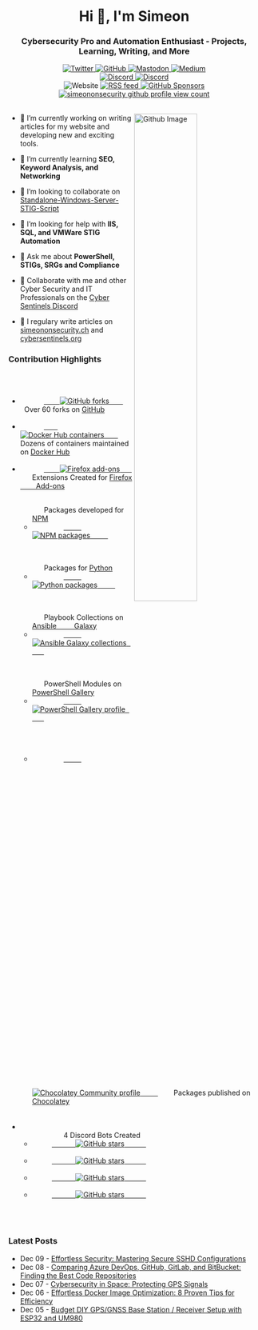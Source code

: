 <h1 align="center">Hi 👋, I'm Simeon</h1>
<h3 align="center">Cybersecurity Pro and Automation Enthusiast - Projects, Learning, Writing, and More</h3>
<div id="badges" align="center">
  <!-- Like Buttons -->
  <a rel=me  href="https://twitter.com/SimeonSecurity">
    <img src="https://img.shields.io/twitter/follow/SimeonSecurity?style=social" alt="Twitter">
  </a>
  <a rel=me href="https://github.com/simeononsecurity">
    <img src="https://img.shields.io/badge/GitHub-Follow-<COLOR>?logo=github&logoColor=white&color=blue" alt="GitHub">
  </a>
  <a rel=me href="https://infosec.exchange/@simeononsecurity">
    <img src="https://img.shields.io/badge/Mastodon-Follow-<COLOR>?logo=mastodon&logoColor=white&color=blue" alt="Mastodon">
  </a>
  <a rel=me href="https://medium.com/@simeononsecurity">
    <img src="https://img.shields.io/badge/Medium-Follow-<COLOR>?logo=medium&logoColor=white&color=black" alt="Medium">
  </a>
  <br>

  <!-- Discord -->
  <a href="https://discord.io/cybersentinels">
    <img src="https://img.shields.io/discord/1077773186772521011?label=Cyber%20Sentinels%20Discord&logo=discord&logoColor=white" alt="Discord">
  </a>
  <a rel=me href="https://discord.gg/dwurqrfsAZ">
    <img src="https://img.shields.io/discord/762530227511099432?label=SoS%20Discord&logo=discord&logoColor=white" alt="Discord">
  </a>
  <br>
  
  <div>
    <!-- Website -->
    <arel=me  href="https://simeononsecurity.ch">
      <img src="https://img.shields.io/badge/Website-Visit-<COLOR>?color=green" alt="Website">
    </a>
    <!-- RSS Feed -->
    <a rel=me href="https://simeononsecurity.ch/index.xml">
      <img src="https://img.shields.io/badge/RSS%20feed-Subscribe-orange" alt="RSS feed">
    </a>
    <a href="https://github.com/sponsors/SimeonOnSecurity" target="_blank">
      <img src="https://img.shields.io/github/sponsors/SimeonOnSecurity?label=Sponsor&style=social" alt="GitHub Sponsors">
    </a>
    <br>
  </div>

  <!-- GitHub Profile Views -->
  <div align="center">
    <a href="https://simeononsecurity.ch">
      <img src="https://komarev.com/ghpvc/?username=simeononsecurity" alt="simeononsecurity github profile view count" />
    </a>
  </div>
  <br>
</div>
</div>
<div>  
<img width="50%" align="right" alt="Github Image" src="https://raw.githubusercontent.com/onimur/.github/master/.resources/git-header.svg" />

- 🔭 I’m currently working on writing articles for my website and developing new and exciting tools.

- 🌱 I’m currently learning **SEO, Keyword Analysis, and Networking**
 
- 👯 I’m looking to collaborate on [Standalone-Windows-Server-STIG-Script](https://github.com/simeononsecurity/Standalone-Windows-Server-STIG-Script)

- 🤝 I’m looking for help with **IIS, SQL, and VMWare STIG Automation**

- 💬 Ask me about **PowerShell, STIGs, SRGs and Compliance**

- 💬 Collaborate with me and other Cyber Security and IT Professionals on the [Cyber Sentinels Discord](https://discord.io/cybersentinels)

- 📝 I regulary write articles on [simeononsecurity.ch](https://simeononsecurity.ch) and [cybersentinels.org](https://cybersentinels.org/)
</div>

### Contribution Highlights 
<div id="contributions" align="left">
  <ul>
    <li>
      <!-- GitHub Forks -->
      <a href="https://github.com/simeononsecurity" rel="me">
        <img src="https://img.shields.io/github/forks/simeononsecurity?style=social" alt="GitHub forks">
      </a>
      Over 60 forks on <a href="https://github.com/simeononsecurity" rel="me">GitHub</a>
    </li>
    <li>
      <!-- Docker Hub -->
      <a href="https://hub.docker.com/u/simeononsecurity" rel="me">
        <img src="https://img.shields.io/docker/pulls/simeononsecurity?label=Docker%20Hub%20Containers"
          alt="Docker Hub containers">
      </a>
      Dozens of containers maintained on <a href="https://hub.docker.com/u/simeononsecurity" rel="me">Docker Hub</a>
    </li>
    <li>
      <!-- Firefox Add-ons -->
      <a href="https://addons.mozilla.org/en-US/firefox/user/18064722" rel="me">
        <img src="https://img.shields.io/amo/users/18064722" alt="Firefox add-ons">
      </a>
      Extensions Created for <a href="https://addons.mozilla.org/en-US/firefox/user/18064722" rel="me">Firefox
        Add-ons</a>
    </li>
    <ul>
      Packages developed for <a href="https://www.npmjs.com/~simeononsecurity" rel="me">NPM</a>
      <li>
        <!-- NPM Packages -->
        <a href="https://www.npmjs.com/~simeononsecurity" rel="me">
          <img src="https://img.shields.io/badge/NPM-Packages-brightgreen" alt="NPM packages">
        </a>
      </li>
    </ul>
    <ul>
      Packages for <a href="https://pypi.org/user/SimeonOnSecurity" rel="me">Python</a>
      <li>
        <!-- Python Packages -->
        <a href="https://pypi.org/user/SimeonOnSecurity" rel="me">
          <img src="https://img.shields.io/badge/PyPI-Packages-brightgreen" alt="Python packages">
        </a>
      </li>
    </ul>
    <ul>
      Playbook Collections on <a href="https://galaxy.ansible.com/ui/namespaces/simeononsecurity" rel="me">Ansible
        Galaxy</a>
      <li>
        <!-- Ansible Galaxy Collections -->
        <a href="https://galaxy.ansible.com/ui/namespaces/simeononsecurity" rel="me">
          <img src="https://img.shields.io/badge/Ansible%20Galaxy-Collections-brightgreen"
            alt="Ansible Galaxy collections">
        </a>
      </li>
    </ul>
    <ul>
      PowerShell Modules on <a href="https://www.powershellgallery.com/profiles/SimeonOnSecurity" rel="me">PowerShell Gallery</a>
      <li>
        <!-- PowerShell Gallery Profile -->
        <a href="https://www.powershellgallery.com/profiles/SimeonOnSecurity" rel="me">
          <img src="https://img.shields.io/badge/PowerShell%20Gallery-Profile-brightgreen"
            alt="PowerShell Gallery profile">
        </a>
      </li>
    </ul>
    <ul>
      <li>
        <!-- Chocolatey Community Profile -->
        <a href="https://community.chocolatey.org/profiles/simeononsecurity" rel="me">
          <img src="https://img.shields.io/badge/Chocolatey%20Community-Profile-brightgreen" alt="Chocolatey Community profile">
        </a>
        Packages published on <a href="https://community.chocolatey.org/profiles/simeononsecurity" rel="me">Chocolatey</a>
      </li>
    </ul>    
    <li>
      <!-- GitHub Stars for Discord Bots -->
      <ul>
        <!-- GitHub Stars for Discord Bots -->
        4 Discord Bots Created
        <li>
          <a href="https://github.com/CyberSentinels/discord-cyber-scenario-bot" rel="me">
            <img
              src="https://img.shields.io/github/stars/CyberSentinels/discord-cyber-scenario-bot?label=discord-cyber-scenario-bot&logo=github"
              alt="GitHub stars">
          </a>
        </li>
        <li>
          <a href="https://github.com/CyberSentinels/discord-backdoors-and-breaches" rel="me">
            <img
              src="https://img.shields.io/github/stars/CyberSentinels/discord-backdoors-and-breaches?label=discord-backdoors-and-breaches&logo=github"
              alt="GitHub stars">
          </a>
        </li>
        <li>
          <a href="https://github.com/CyberSentinels/discord-typecast-gpt-chatbot" rel="me">
            <img
              src="https://img.shields.io/github/stars/CyberSentinels/discord-typecast-gpt-chatbot?label=discord-typecast-gpt-chatbot&logo=github"
              alt="GitHub stars">
          </a>
        </li>
        <li>
          <a href="https://github.com/simeononsecurity/discord-backdoors-and-breaches" rel="me">
            <img
              src="https://img.shields.io/github/stars/simeononsecurity/discord-backdoors-and-breaches?label=discord-backdoors-and-breaches&logo=github"
              alt="GitHub stars">
          </a>
        </li>
      </ul>
    </li>
  </ul>
</div>


### Latest Posts
<!-- feed start -->
- Dec 09 - [Effortless Security: Mastering Secure SSHD Configurations](https://simeononsecurity.ch/guides/secure-sshd-configurations-guide/)
- Dec 08 - [Comparing Azure DevOps, GitHub, GitLab, and BitBucket: Finding the Best Code Repositories](https://simeononsecurity.ch/articles/best-code-repositories-comparison/)
- Dec 07 - [Cybersecurity in Space: Protecting GPS Signals](https://simeononsecurity.ch/articles/cybersecurity-in-space-protecting-gps-signals/)
- Dec 06 - [Effortless Docker Image Optimization: 8 Proven Tips for Efficiency](https://simeononsecurity.ch/guides/docker-image-optimization-tips/)
- Dec 05 - [Budget DIY GPS/GNSS Base Station / Receiver Setup with ESP32 and UM980](https://simeononsecurity.ch/guides/budget-diy-gps-gnss-base-station-setup-esp32-um980/)
<!-- feed end -->

<!--
<h3 align="left">Languages and Tools:</h3>
<p align="left"> <a href="https://developer.android.com" target="_blank"> <img src="https://raw.githubusercontent.com/devicons/devicon/master/icons/android/android-original-wordmark.svg" alt="android" width="40" height="40"/> </a> <a href="https://www.arduino.cc/" target="_blank"> <img src="https://cdn.worldvectorlogo.com/logos/arduino-1.svg" alt="arduino" width="40" height="40"/> </a> <a href="https://aws.amazon.com" target="_blank"> <img src="https://raw.githubusercontent.com/devicons/devicon/master/icons/amazonwebservices/amazonwebservices-original-wordmark.svg" alt="aws" width="40" height="40"/> </a> <a href="https://azure.microsoft.com/en-in/" target="_blank"> <img src="https://www.vectorlogo.zone/logos/microsoft_azure/microsoft_azure-icon.svg" alt="azure" width="40" height="40"/> </a> <a href="https://babeljs.io/" target="_blank"> <img src="https://www.vectorlogo.zone/logos/babeljs/babeljs-icon.svg" alt="babel" width="40" height="40"/> </a> <a href="https://www.gnu.org/software/bash/" target="_blank"> <img src="https://www.vectorlogo.zone/logos/gnu_bash/gnu_bash-icon.svg" alt="bash" width="40" height="40"/> </a> <a href="https://www.blender.org/" target="_blank"> <img src="https://download.blender.org/branding/community/blender_community_badge_white.svg" alt="blender" width="40" height="40"/> </a> <a href="https://getbootstrap.com" target="_blank"> <img src="https://raw.githubusercontent.com/devicons/devicon/master/icons/bootstrap/bootstrap-plain-wordmark.svg" alt="bootstrap" width="40" height="40"/> </a> <a href="https://www.docker.com/" target="_blank"> <img src="https://raw.githubusercontent.com/devicons/devicon/master/icons/docker/docker-original-wordmark.svg" alt="docker" width="40" height="40"/> </a> <a href="https://dotnet.microsoft.com/" target="_blank"> <img src="https://raw.githubusercontent.com/devicons/devicon/master/icons/dot-net/dot-net-original-wordmark.svg" alt="dotnet" width="40" height="40"/> </a> <a href="https://heroku.com" target="_blank"> <img src="https://www.vectorlogo.zone/logos/heroku/heroku-icon.svg" alt="heroku" width="40" height="40"/> </a> <a href="https://www.w3.org/html/" target="_blank"> <img src="https://raw.githubusercontent.com/devicons/devicon/master/icons/html5/html5-original-wordmark.svg" alt="html5" width="40" height="40"/> </a> <a href="https://gohugo.io/" target="_blank"> <img src="https://api.iconify.design/logos-hugo.svg" alt="hugo" width="40" height="40"/> </a> <a href="https://www.adobe.com/in/products/illustrator.html" target="_blank"> <img src="https://www.vectorlogo.zone/logos/adobe_illustrator/adobe_illustrator-icon.svg" alt="illustrator" width="40" height="40"/> </a> <a href="https://www.java.com" target="_blank"> <img src="https://raw.githubusercontent.com/devicons/devicon/master/icons/java/java-original.svg" alt="java" width="40" height="40"/> </a> <a href="https://developer.mozilla.org/en-US/docs/Web/JavaScript" target="_blank"> <img src="https://raw.githubusercontent.com/devicons/devicon/master/icons/javascript/javascript-original.svg" alt="javascript" width="40" height="40"/> </a> <a href="https://kubernetes.io" target="_blank"> <img src="https://www.vectorlogo.zone/logos/kubernetes/kubernetes-icon.svg" alt="kubernetes" width="40" height="40"/> </a> <a href="https://laravel.com/" target="_blank"> <img src="https://raw.githubusercontent.com/devicons/devicon/master/icons/laravel/laravel-plain-wordmark.svg" alt="laravel" width="40" height="40"/> </a> <a href="https://www.linux.org/" target="_blank"> <img src="https://raw.githubusercontent.com/devicons/devicon/master/icons/linux/linux-original.svg" alt="linux" width="40" height="40"/> </a> <a href="https://www.mongodb.com/" target="_blank"> <img src="https://raw.githubusercontent.com/devicons/devicon/master/icons/mongodb/mongodb-original-wordmark.svg" alt="mongodb" width="40" height="40"/> </a> <a href="https://www.microsoft.com/en-us/sql-server" target="_blank"> <img src="https://cdn.worldvectorlogo.com/logos/microsoft-sql-server.svg" alt="mssql" width="40" height="40"/> </a> <a href="https://www.mysql.com/" target="_blank"> <img src="https://raw.githubusercontent.com/devicons/devicon/master/icons/mysql/mysql-original-wordmark.svg" alt="mysql" width="40" height="40"/> </a> <a href="https://www.nginx.com" target="_blank"> <img src="https://raw.githubusercontent.com/devicons/devicon/master/icons/nginx/nginx-original.svg" alt="nginx" width="40" height="40"/> </a> <a href="https://nodejs.org" target="_blank"> <img src="https://raw.githubusercontent.com/devicons/devicon/master/icons/nodejs/nodejs-original-wordmark.svg" alt="nodejs" width="40" height="40"/> </a> <a href="https://www.photoshop.com/en" target="_blank"> <img src="https://raw.githubusercontent.com/devicons/devicon/master/icons/photoshop/photoshop-line.svg" alt="photoshop" width="40" height="40"/> </a> <a href="https://www.php.net" target="_blank"> <img src="https://raw.githubusercontent.com/devicons/devicon/master/icons/php/php-original.svg" alt="php" width="40" height="40"/> </a> <a href="https://www.postgresql.org" target="_blank"> <img src="https://raw.githubusercontent.com/devicons/devicon/master/icons/postgresql/postgresql-original-wordmark.svg" alt="postgresql" width="40" height="40"/> </a> <a href="https://postman.com" target="_blank"> <img src="https://www.vectorlogo.zone/logos/getpostman/getpostman-icon.svg" alt="postman" width="40" height="40"/> </a> <a href="https://www.python.org" target="_blank"> <img src="https://raw.githubusercontent.com/devicons/devicon/master/icons/python/python-original.svg" alt="python" width="40" height="40"/> </a> <a href="https://reactjs.org/" target="_blank"> <img src="https://raw.githubusercontent.com/devicons/devicon/master/icons/react/react-original-wordmark.svg" alt="react" width="40" height="40"/> </a> </p>

-->
<!--<p align="center">
<a href="https://github.com/ryo-ma/github-profile-trophy"><img align="center" src="https://github-profile-trophy.vercel.app/?username=simeononsecurity" alt="simeononsecurity"/></a>
<img align="center" src="https://github-readme-streak-stats.herokuapp.com/?user=simeononsecurity&" alt="simeononsecurity" />
<img align="center" src="https://github-readme-stats.vercel.app/api?username=simeononsecurity&show_icons=true" alt="simeononsecurity" /> 
<img align="center" src="https://github-readme-stats.vercel.app/api/top-langs/?username=simeononsecurity&layout=compact" alt="simeononsecurity" />
</p>-->
<a rel="me" href="https://mastodon.world/@simeononsecurity"></a>
